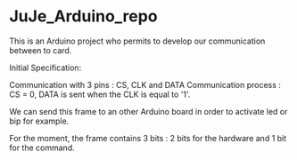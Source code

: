 JuJe_Arduino_repo
=================

This is an Arduino project who permits to develop our communication between to card.

Initial Specification:

Communication with 3 pins : CS, CLK and DATA
Communication process : 
CS = 0, DATA is sent when the CLK is equal to '1'.

We can send this frame to an other Arduino board in order to activate led or bip for example.

For the moment, the frame contains 3 bits : 2 bits for the hardware and 1 bit for the command.
